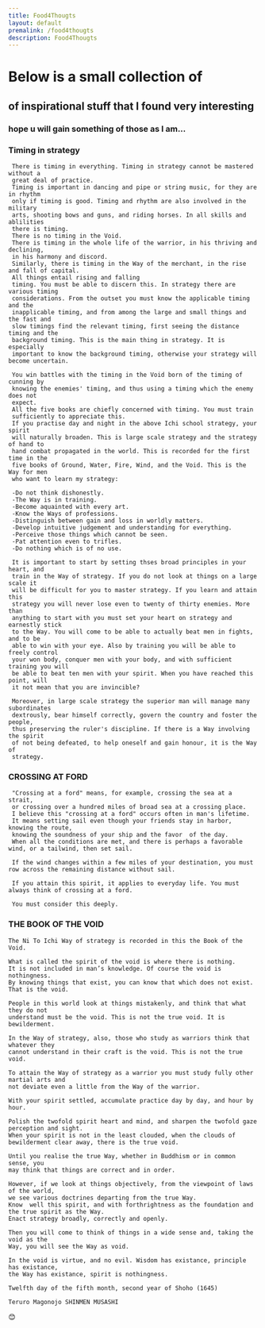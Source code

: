 ```yaml
---
title: Food4Thougts
layout: default
premalink: /food4thougts
description: Food4Thougts
---
```

# Below is a small collection of
## of inspirational stuff that I found very interesting
### hope u will gain something of those as I am...


### Timing in strategy
     There is timing in everything. Timing in strategy cannot be mastered without a  
     great deal of practice.  
     Timing is important in dancing and pipe or string music, for they are in rhythm  
     only if timing is good. Timing and rhythm are also involved in the military  
     arts, shooting bows and guns, and riding horses. In all skills and ablilities  
     there is timing.
     There is no timing in the Void.
     There is timing in the whole life of the warrior, in his thriving and declining,
     in his harmony and discord. 
     Similarly, there is timing in the Way of the merchant, in the rise and fall of capital. 
     All things entail rising and falling
     timing. You must be able to discern this. In strategy there are various timing
     considerations. From the outset you must know the applicable timing and the
     inapplicable timing, and from among the large and small things and the fast and
     slow timings find the relevant timing, first seeing the distance timing and the
     background timing. This is the main thing in strategy. It is especially
     important to know the background timing, otherwise your strategy will become uncertain.
     
     You win battles with the timing in the Void born of the timing of cunning by  
     knowing the enemies' timing, and thus using a timing which the enemy does not  
     expect.  
     All the five books are chiefly concerned with timing. You must train  
     sufficiently to appreciate this.
     If you practise day and night in the above Ichi school strategy, your spirit
     will naturally broaden. This is large scale strategy and the strategy of hand to
     hand combat propagated in the world. This is recorded for the first time in the
     five books of Ground, Water, Fire, Wind, and the Void. This is the Way for men
     who want to learn my strategy:
     
     -Do not think dishonestly.
     -The Way is in training.
     -Become aquainted with every art.
     -Know the Ways of professions.
     -Distinguish between gain and loss in worldly matters.
     -Develop intuitive judgement and understanding for everything.
     -Perceive those things which cannot be seen.
     -Pat attention even to trifles.
     -Do nothing which is of no use.
     
     It is important to start by setting thses broad principles in your heart, and
     train in the Way of strategy. If you do not look at things on a large scale it
     will be difficult for you to master strategy. If you learn and attain this
     strategy you will never lose even to twenty of thirty enemies. More than
     anything to start with you must set your heart on strategy and earnestly stick
     to the Way. You will come to be able to actually beat men in fights, and to be
     able to win with your eye. Also by training you will be able to freely control
     your won body, conquer men with your body, and with sufficient training you will
     be able to beat ten men with your spirit. When you have reached this point, will
     it not mean that you are invincible?
     
     Moreover, in large scale strategy the superior man will manage many subordinates
     dextrously, bear himself correctly, govern the country and foster the people,
     thus preserving the ruler's discipline. If there is a Way involving the spirit
     of not being defeated, to help oneself and gain honour, it is the Way of
     strategy.
     

### CROSSING AT FORD

     "Crossing at a ford" means, for example, crossing the sea at a strait,  
     or crossing over a hundred miles of broad sea at a crossing place.   
     I believe this "crossing at a ford" occurs often in man's lifetime.  
     It means setting sail even though your friends stay in harbor, knowing the route, 
     knowing the soundness of your ship and the favor  of the day.   
     When all the conditions are met, and there is perhaps a favorable wind, or a tailwind, then set sail.  

     If the wind changes within a few miles of your destination, you must row across the remaining distance without sail.

     If you attain this spirit, it applies to everyday life. You must always think of crossing at a ford.

     You must consider this deeply.




### THE BOOK OF THE VOID

    The Ni To Ichi Way of strategy is recorded in this the Book of the Void.
    
    What is called the spirit of the void is where there is nothing. 
    It is not included in man’s knowledge. Of course the void is nothingness. 
    By knowing things that exist, you can know that which does not exist. That is the void.
    
    People in this world look at things mistakenly, and think that what they do not
    understand must be the void. This is not the true void. It is bewilderment.
    
    In the Way of strategy, also, those who study as warriors think that whatever they
    cannot understand in their craft is the void. This is not the true void.
    
    To attain the Way of strategy as a warrior you must study fully other martial arts and
    not deviate even a little from the Way of the warrior. 
    
    With your spirit settled, accumulate practice day by day, and hour by hour.
    
    Polish the twofold spirit heart and mind, and sharpen the twofold gaze perception and sight.
    When your spirit is not in the least clouded, when the clouds of bewilderment clear away, there is the true void.
    
    Until you realise the true Way, whether in Buddhism or in common sense, you
    may think that things are correct and in order. 
    
    However, if we look at things objectively, from the viewpoint of laws of the world, 
    we see various doctrines departing from the true Way.
    Know  well this spirit, and with forthrightness as the foundation and the true spirit as the Way.
    Enact strategy broadly, correctly and openly.
    
    Then you will come to think of things in a wide sense and, taking the void as the
    Way, you will see the Way as void.
    
    In the void is virtue, and no evil. Wisdom has existance, principle has existance,
    the Way has existance, spirit is nothingness.
    
    Twelfth day of the fifth month, second year of Shoho (1645)
   
    Teruro Magonojo SHINMEN MUSASHI


    


:blush:

<!--
{% include quotes.html %} 

-->
